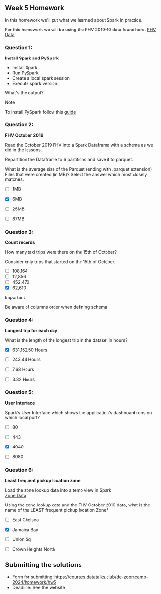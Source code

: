 ## Week 5 Homework 

In this homework we'll put what we learned about Spark in practice.

For this homework we will be using the FHV 2019-10 data found here. [FHV Data](https://github.com/DataTalksClub/nyc-tlc-data/releases/download/fhv/fhv_tripdata_2019-10.csv.gz)

### Question 1: 

**Install Spark and PySpark** 

- Install Spark
- Run PySpark
- Create a local spark session
- Execute spark.version.

What's the output?

> [!NOTE]
> To install PySpark follow this [guide](https://github.com/DataTalksClub/data-engineering-zoomcamp/blob/main/05-batch/setup/pyspark.md)

### Question 2: 

**FHV October 2019**

Read the October 2019 FHV into a Spark Dataframe with a schema as we did in the lessons.

Repartition the Dataframe to 6 partitions and save it to parquet.

What is the average size of the Parquet (ending with .parquet extension) Files that were created (in MB)? Select the answer which most closely matches.

- [ ] 1MB
- [X] 6MB
- [ ] 25MB
- [ ] 87MB



### Question 3: 

**Count records** 

How many taxi trips were there on the 15th of October?

Consider only trips that started on the 15th of October.

- [ ] 108,164
- [ ] 12,856
- [ ] 452,470
- [X] 62,610

> [!IMPORTANT]
> Be aware of columns order when defining schema

### Question 4: 

**Longest trip for each day** 

What is the length of the longest trip in the dataset in hours?

- [X] 631,152.50 Hours
- [ ] 243.44 Hours
- [ ] 7.68 Hours
- [ ] 3.32 Hours



### Question 5: 

**User Interface**

Spark’s User Interface which shows the application's dashboard runs on which local port?

- [ ] 80
- [ ] 443
- [X] 4040
- [ ] 8080



### Question 6: 

**Least frequent pickup location zone**

Load the zone lookup data into a temp view in Spark</br>
[Zone Data](https://github.com/DataTalksClub/nyc-tlc-data/releases/download/misc/taxi_zone_lookup.csv)

Using the zone lookup data and the FHV October 2019 data, what is the name of the LEAST frequent pickup location Zone?</br>

- [ ] East Chelsea
- [X] Jamaica Bay
- [ ] Union Sq
- [ ] Crown Heights North


## Submitting the solutions

- Form for submitting: https://courses.datatalks.club/de-zoomcamp-2024/homework/hw5
- Deadline: See the website
